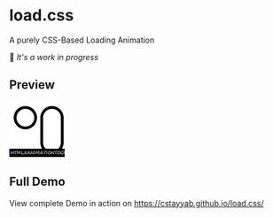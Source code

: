 # load.css
A purely CSS-Based Loading Animation

🚧 *It's a work in progress*

## Preview
![Load.css Preview](preview.gif)

## Full Demo
View complete Demo in action on https://cstayyab.github.io/load.css/
